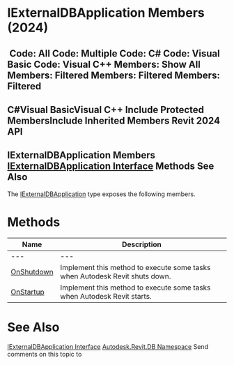 # IExternalDBApplication Members (2024)

﻿
 Code: All Code: Multiple Code: C# Code: Visual Basic Code: Visual C++  Members: Show All Members: Filtered Members: Filtered Members: Filtered   
---  
C#Visual BasicVisual C++
Include Protected MembersInclude Inherited Members
Revit 2024 API  
---  
IExternalDBApplication Members  
[IExternalDBApplication Interface](97318be3-45c4-d93b-ee7b-174fa80ab951.md "IExternalDBApplication Interface") Methods See Also  
---  
The [IExternalDBApplication](97318be3-45c4-d93b-ee7b-174fa80ab951.md "IExternalDBApplication Interface") type exposes the following members.
# Methods
| Name | Description |
| --- | --- |
| --- | --- | --- |
| [OnShutdown](4e14b914-d903-165f-e973-73490a986927.md "OnShutdown Method") | Implement this method to execute some tasks when Autodesk Revit shuts down. |
| [OnStartup](8407ff9d-8598-b5dc-d031-4a9512f67e4f.md "OnStartup Method") | Implement this method to execute some tasks when Autodesk Revit starts. |

# See Also
[IExternalDBApplication Interface](97318be3-45c4-d93b-ee7b-174fa80ab951.md "IExternalDBApplication Interface")
[Autodesk.Revit.DB Namespace](87546ba7-461b-c646-cbb1-2cb8f5bff8b2.md "Autodesk.Revit.DB Namespace")
Send comments on this topic to 
